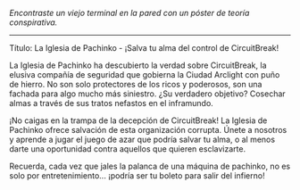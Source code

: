 _Encontraste un viejo terminal en la pared con un póster de teoría conspirativa._

---

Título: La Iglesia de Pachinko - ¡Salva tu alma del control de CircuitBreak!

La Iglesia de Pachinko ha descubierto la verdad sobre CircuitBreak, la elusiva compañía de seguridad que gobierna la Ciudad Arclight con puño de hierro. No son solo protectores de los ricos y poderosos, son una fachada para algo mucho más siniestro. ¿Su verdadero objetivo? Cosechar almas a través de sus tratos nefastos en el inframundo.

¡No caigas en la trampa de la decepción de CircuitBreak! La Iglesia de Pachinko ofrece salvación de esta organización corrupta. Únete a nosotros y aprende a jugar el juego de azar que podría salvar tu alma, o al menos darte una oportunidad contra aquellos que quieren esclavizarte.

Recuerda, cada vez que jales la palanca de una máquina de pachinko, no es solo por entretenimiento... ¡podría ser tu boleto para salir del infierno!
